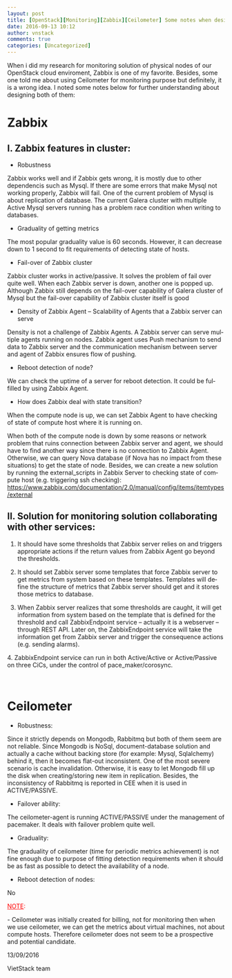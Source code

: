 ```yaml
---
layout: post
title: [OpenStack][Monitoring][Zabbix][Ceilometer] Some notes when designing monitoring solution for OpenStack cloud
date: 2016-09-13 10:12
author: vnstack
comments: true
categories: [Uncategorized]
---
```

When i did my research for monitoring solution of physical nodes of our OpenStack cloud enviroment, Zabbix is one of my favorite. Besides, some one told me about using Ceilometer for monitoring purpose but definitely, it is a wrong idea. I noted some notes below for further understanding about designing both of them:

<h1>Zabbix</h1>

<h2>I. Zabbix features in cluster:</h2>

<ul>
    <li class="western">Robustness</li>
</ul>

Zabbix works well and if Zabbix gets wrong, it is mostly due to other dependencis such as Mysql. If there are some errors that make Mysql not working properly, Zabbix will fail. One of the current problem of Mysql is about replication of database. The current Galera cluster with multiple Active Mysql servers running has a problem race condition when writing to databases.

<ul>
    <li>Graduality of getting metrics</li>
</ul>

The most popular graduality value is 60 seconds. However, it can decrease down to 1 second to fit requirements of detecting state of hosts.

<ul>
    <li>Fail-over of Zabbix cluster</li>
</ul>

Zabbix cluster works in active/passive. It solves the problem of fail over quite well. When each Zabbix server is down, another one is popped up. Although Zabbix still depends on the fail-over capability of Galera cluster of Mysql but the fail-over capability of Zabbix cluster itself is good

<ul>
    <li>Density of Zabbix Agent – Scalability of Agents that a Zabbix server can serve</li>
</ul>

<span lang="en-US">Density is not a challenge of Zabbix Agents. A Zabbix server can serve multiple agents running on nodes. Zabbix agent uses Push mechanism to send data to Zabbix server and the communication mechanism between server and agent of Zabbix ensures flow of pushing.</span>

<ul>
    <li><span lang="en-US">Reboot detection of node?</span></li>
</ul>

<span lang="en-US">We can check the uptime of a server for reboot detection. It could be fulfilled by using Zabbix Agent.</span>

<ul>
    <li><span lang="en-US">How does Zabbix deal with state transition?</span></li>
</ul>

When the compute node is up, we can set Zabbix Agent to have checking of state of compute host where it is running on.

When both of the compute node is down by some reasons or network problem that ruins connection between Zabbix server and agent, we should have to find another way since there is no connection to Zabbix Agent. Otherwise, we can query Nova database (if Nova has no impact from these situations) to get the state of node. Besides, w<span lang="en-US">e can create a new solution by running the external_scripts in Zabbix Server to checking state of compute host (e.g. triggering ssh checking): </span><span lang="zxx"><a href="https://www.zabbix.com/documentation/2.0/manual/config/items/itemtypes/external"><span lang="en-US">https://www.zabbix.com/documentation/2.0/manual/config/items/itemtypes/external</span></a></span>

<h2>II. Solution for monitoring solution collaborating with other services:</h2>

<ol>
<li>It should have some thresholds that Zabbix server relies on and triggers appropriate actions if the return values from Zabbix Agent go beyond the thresholds.</p></li>
<li><p>It should set Zabbix server some templates that force Zabbix server to get metrics from system based on these templates.<span lang="en-US"> Templates will define the structure of metrics that Zabbix server should get and it stores those metrics to database.</span></p></li>
<li><p>When Zabbix server realizes that some thresholds are caught, it will get information from system based on the template that is defined for the threshold and call ZabbixEndpoint service – actually it is a webserver – through REST API. Later on, the ZabbixEndpoint service will take the information get from Zabbix server and trigger the consequence actions (e.g. sending alarms).</p></li>
</ol>

<p><span lang="en-US">4. ZabbixEndpoint service can run in both Active/Active or Active/Passive on three CiCs, under the control of pace_maker/corosync.</span>

&nbsp;

<h1>Ceilometer</h1>

<ul>
    <li>Robustness:</li>
</ul>

Since it strictly depends on Mongodb, Rabbitmq but both of them seem are not reliable. Since Mongodb is NoSql, document-database solution and actually a cache without backing store (for example: Mysql, Sqlalchemy) behind it, then it becomes flat-out inconsistent. One of the most severe scenario is cache invalidation. Otherwise, it is easy to let Mongodb fill up the disk when creating/storing new item in replication. Besides, the inconsistency of Rabbitmq is reported in CEE when it is used in ACTIVE/PASSIVE.

<ul>
    <li>Failover ability<span lang="en-US">:</span></li>
</ul>

The ceilometer-agent is running ACTIVE/PASSIVE under the management of pacemaker. It deals with failover problem quite well.

<ul>
    <li><span lang="en-US">Graduality:</span></li>
</ul>

<span lang="en-US">The graduality of ceilometer (time for periodic metrics achievement) is not fine enough due to purpose of fitting detection requirements when it should be as fast as possible to detect the availability of a node.</span>

<ul>
    <li><span lang="en-US">Reboot detection of nodes:</span></li>
</ul>

<span lang="en-US">No</span>

<p class="western"><span style="color:#ff0000;"><u>NOTE</u></span><span style="color:#ff0000;">:</span></p>

<p class="western">- Ceilometer was initially created for billing, not for monitoring then when we use ceilometer, we can get the metrics about virtual machines, not about compute hosts. Therefore ceilometer does not seem to be a prospective and potential candidate.</p>

<p class="western">13/09/2016</p>

<p class="western">VietStack team</p>
